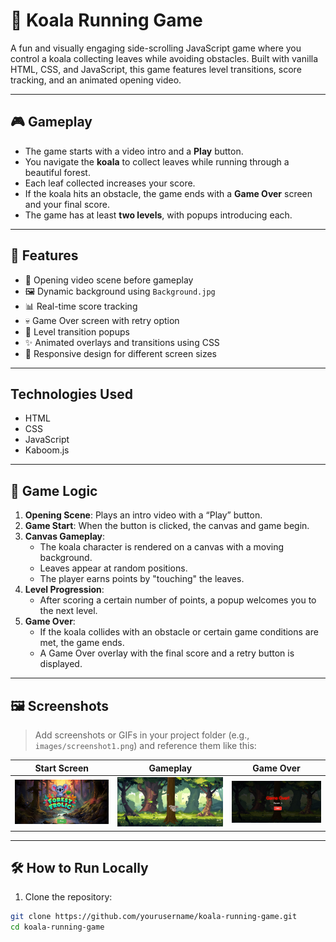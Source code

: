 # 🐨 Koala Running Game

A fun and visually engaging side-scrolling JavaScript game where you control a koala collecting leaves while avoiding obstacles. Built with vanilla HTML, CSS, and JavaScript, this game features level transitions, score tracking, and an animated opening video.

---

## 🎮 Gameplay

- The game starts with a video intro and a **Play** button.
- You navigate the **koala** to collect leaves while running through a beautiful forest.
- Each leaf collected increases your score.
- If the koala hits an obstacle, the game ends with a **Game Over** screen and your final score.
- The game has at least **two levels**, with popups introducing each.

---

## 🚀 Features

- 🎥 Opening video scene before gameplay
- 🖼️ Dynamic background using `Background.jpg`
- 📊 Real-time score tracking
- 💀 Game Over screen with retry option
- 🎉 Level transition popups
- ✨ Animated overlays and transitions using CSS
- 📱 Responsive design for different screen sizes

---

## Technologies Used
- HTML
- CSS
- JavaScript
- Kaboom.js

---

## 🧠 Game Logic

1. **Opening Scene**: Plays an intro video with a “Play” button.
2. **Game Start**: When the button is clicked, the canvas and game begin.
3. **Canvas Gameplay**:
   - The koala character is rendered on a canvas with a moving background.
   - Leaves appear at random positions.
   - The player earns points by "touching" the leaves.
4. **Level Progression**:
   - After scoring a certain number of points, a popup welcomes you to the next level.
5. **Game Over**:
   - If the koala collides with an obstacle or certain game conditions are met, the game ends.
   - A Game Over overlay with the final score and a retry button is displayed.

---

## 🖼️ Screenshots

> Add screenshots or GIFs in your project folder (e.g., `images/screenshot1.png`) and reference them like this:

| Start Screen | Gameplay | Game Over |
|-------------|----------|------------|
| ![Start](images/WelcomePage.jpg) | ![Gameplay](images/Game.jpg) | ![Game Over](images/GameOver.jpg) |

---

## 🛠️ How to Run Locally

1. Clone the repository:

```bash
git clone https://github.com/yourusername/koala-running-game.git
cd koala-running-game
